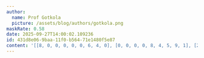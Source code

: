 ```yaml
---
author:
  name: Prof Gotkola
  picture: /assets/blog/authors/gotkola.png
maskRate: 0.58
date: 2025-09-27T14:00:02.109236
id: 431d8e06-9baa-11f0-b564-71e1480f5e87
content: '[[8, 0, 0, 0, 0, 0, 6, 4, 0], [0, 0, 0, 0, 8, 4, 5, 9, 1], [2, 4, 0, 0, 9, 0, 0, 0, 0], [5, 0, 7, 3, 0, 9, 0, 0, 0], [3, 0, 0, 0, 2, 0, 9, 5, 0], [4, 0, 0, 5, 0, 0, 7, 0, 3], [1, 0, 5, 0, 0, 2, 0, 0, 0], [7, 0, 2, 4, 0, 3, 0, 1, 0], [9, 3, 4, 0, 6, 0, 0, 0, 0]]'
---
```

